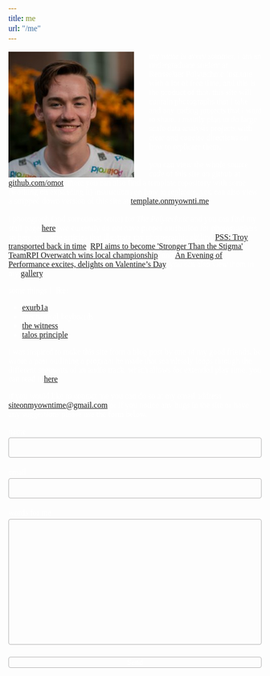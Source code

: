 ```yaml
---
title: me
url: "/me"
---
```

<html lang="en">
<style>
* {
  background: transparent;
  font-family: Yantramanav, serif;
  color: #ffffff;
  font-size: 16px;
}
input, textarea{
  width: 100%;
  padding: 10px 20px 10px 10px;
  margin: 3px 0 20px;
  display: inline-block;
  border: 1px solid #b3b2b2;
  border-radius: 4px;
  box-sizing: border-box;
  background: transparent;
  transition:.5s ease;
  color: #b3b2b2;
}
input:hover, textarea:hover{
    border: 1px solid #ffffff;
    color: #ffffff;
}
input:focus, textarea:focus{
    border: 1px solid #ffffff;
    outline-width: 0;
    color: #ffffff;
}
textarea.large{
    height: 250px;
    resize: none;
}
button {
    color: #ffffff;
    width: 100%;
    background: transparent;
    border: 1px solid #b3b2b2;
      transition:.5s ease;
  box-sizing: border-box;
    border-radius: 4px;
}
button:hover{
   border: 1px solid #ffffff;
}
img.profile {

}


</style>
<body>
<p><img style="float:left;width:250px;height:250px;margin-right:30px;margin-bottom:0;margin-top:0px;" src="Avery.jpg" alt="">
my name is avery sommer, i am an undergraduate student at Rensselaer Polytechnic Institute with a lot of free time, and this is the product of that. this site will contain photographs that i take and any coding projects that i want to share. i mainly plan to do large scale data analysis projects with clear and concise directions on how to replicate them. 
<br><br>
you can view the whole source code of this site on github at <a href="https://github.com/omot">github.com/omot</a>. there you can also find a template repository with some (working on expanding it) instructions on how to replicate. you can also view a stripped down version of this site at <a href="https://template.onmyownti.me">template.onmyownti.me</a>.
<br><br>
i photograph (and sometimes write) for <i>The Polytechnic</i> and you can find my staff page <a class="poly" href="https://poly.rpi.edu/staff/avery-sommer/">here</a>. we currently do not have proper attribution for photographers so here are some articles that illustrate my photographic ability: <a class="poly" href="https://poly.rpi.edu/features/2019/12/pss-troy-transported-back-in-time/">PSS: Troy transported back in time</a>, <a class="poly" href="https://poly.rpi.edu/features/2019/10/rpi-aims-to-become-stronger-than-the-stigma/">RPI aims to become 'Stronger Than the Stigma'</a>, <a class="poly" href="https://poly.rpi.edu/sports/2019/04/teamrpi-overwatch-wins-local-championship/">TeamRPI Overwatch wins local championship</a>, and <a class="poly" href="https://poly.rpi.edu/features/2019/02/an-evening-of-performance-excites-delights-on-valentines-day/">An Evening of Performance excites, delights on Valentine’s Day</a>. you can also view them in my <a href="/photos/photojournalism">gallery</a>.</p>

some things I like:
<ul style="list-style-type:disc !important;">
<li><a href="https://www.youtube.com/channel/UCimiUgDLbi6P17BdaCZpVbg">exurb1a</a></li>
<li>mechanical keyboards</li>
<li><a href="http://the-witness.net/">the witness</a></li>
<li><a href="http://www.croteam.com/talosprinciple/">talos principle</a></li>
</ul>
<p>
i was inspired to make this site from a blog post by one of my good friends. he wrote a post outlining a program he made that seamlessly loops through the different segments of an audio track, which allows for extended play time. you can read it <a href="https://brianmejia.github.io/2018/07/16/musical-phases-in-python.html">here</a>. 

if you would like to contact me you can do so at my email address <a href="mailto:siteonmyowntime@gmail.com">siteonmyowntime@gmail.com</a> or if you notice any bugs in the site or have any suggestions please use the form below.
</p>
<form action="https://getform.io/f/ed0ffd1a-34c5-4619-b365-d045e1b3915c" method="POST">
   <label>name
    <input class="small" type="text" name="name">
    </label>
   <label>email
   <input class="small" type="email" name="email">
   </label>
   <label>words for me
   <textarea class="large" type="message" name="message"></textarea>
   </label>
   <button type="submit">Send</button>

</form>
</body>
</html>
